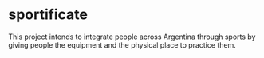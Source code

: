 # sportificate
This project intends to integrate people across Argentina through sports by giving people the equipment and the physical place to practice them.
